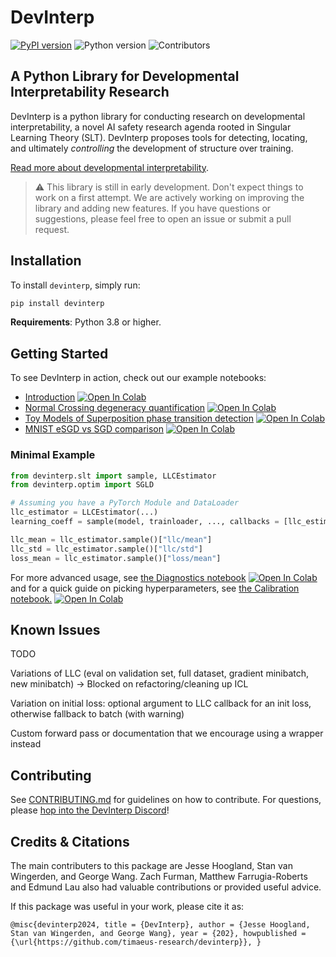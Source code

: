 # DevInterp

[![PyPI version](https://badge.fury.io/py/devinterp.svg)](https://badge.fury.io/py/devinterp) ![Python version](https://img.shields.io/pypi/pyversions/devinterp) ![Contributors](https://img.shields.io/github/contributors/timaeus-research/devinterp)



## A Python Library for Developmental Interpretability Research

DevInterp is a python library for conducting research on developmental interpretability, a novel AI safety research agenda rooted in Singular Learning Theory (SLT). DevInterp proposes tools for detecting, locating, and ultimately _controlling_ the development of structure over training.

[Read more about developmental interpretability](https://www.lesswrong.com/posts/TjaeCWvLZtEDAS5Ex/towards-developmental-interpretability).

> :warning: This library is still in early development. Don't expect things to work on a first attempt. We are actively working on improving the library and adding new features. If you have questions or suggestions, please feel free to open an issue or submit a pull request.

## Installation

To install `devinterp`, simply run:

```bash
pip install devinterp
```

**Requirements**: Python 3.8 or higher.

## Getting Started

To see DevInterp in action, check out our example notebooks:

- [Introduction](https://www.github.com/timaeus-research/devinterp/blob/main/examples/introduction.ipynb) [![Open In Colab](https://colab.research.google.com/assets/colab-badge.svg)](https://colab.research.google.com/github/timaeus-research/devinterp/blob/main/examples/introduction.ipynb)
- [Normal Crossing degeneracy quantification](https://www.github.com/timaeus-research/devinterp/blob/main/examples/normal_crossing.ipynb) [![Open In Colab](https://colab.research.google.com/assets/colab-badge.svg)](https://colab.research.google.com/github/timaeus-research/devinterp/blob/main/examples/normal_crossing.ipynb)
- [Toy Models of Superposition phase transition detection](https://www.github.com/timaeus-research/devinterp/blob/main/examples/tms.ipynb) [![Open In Colab](https://colab.research.google.com/assets/colab-badge.svg)](https://colab.research.google.com/github/timaeus-research/devinterp/blob/main/examples/tms.ipynb)
- [MNIST eSGD vs SGD comparison](https://www.github.com/timaeus-research/devinterp/blob/main/examples/mnist.ipynb) [![Open In Colab](https://colab.research.google.com/assets/colab-badge.svg)](https://colab.research.google.com/github/timaeus-research/devinterp/blob/main/examples/mnist.ipynb)

### Minimal Example

```python
from devinterp.slt import sample, LLCEstimator
from devinterp.optim import SGLD

# Assuming you have a PyTorch Module and DataLoader
llc_estimator = LLCEstimator(...)
learning_coeff = sample(model, trainloader, ..., callbacks = [llc_estimator])

llc_mean = llc_estimator.sample()["llc/mean"]
llc_std = llc_estimator.sample()["llc/std"]
loss_mean = llc_estimator.sample()["loss/mean"]

```

For more advanced usage, see [the Diagnostics notebook](https://www.github.com/timaeus-research/devinterp/blob/main/examples/diagnostics.ipynb) [![Open In Colab](https://colab.research.google.com/assets/colab-badge.svg)](https://colab.research.google.com/github/timaeus-research/devinterp/blob/main/examples/diagnostics.ipynb) and for a quick guide on picking hyperparameters, see [the Calibration notebook.](https://www.github.com/timaeus-research/devinterp/blob/main/examples/sgld_calibration.ipynb) [![Open In Colab](https://colab.research.google.com/assets/colab-badge.svg)](https://colab.research.google.com/github/timaeus-research/devinterp/blob/main/examples/sgld_calibration.ipynb)
## Known Issues
TODO 

Variations of LLC (eval on validation set, full dataset, gradient minibatch, new minibatch) -> Blocked on refactoring/cleaning up ICL

Variation on initial loss: optional argument to LLC callback for an init loss, otherwise fallback to batch (with warning) 

Custom forward pass or documentation that we encourage using a wrapper instead 

## Contributing

See [CONTRIBUTING.md](./CONTRIBUTING.md) for guidelines on how to contribute. For questions, please [hop into the DevInterp Discord](https://discord.gg/UwjWKCZZYR)!


## Credits & Citations

The main contributers to this package are Jesse Hoogland, Stan van Wingerden, and George Wang. Zach Furman, Matthew Farrugia-Roberts and Edmund Lau also had valuable contributions or provided useful advice.

If this package was useful in your work, please cite it as:

`@misc{devinterp2024,
    title = {DevInterp},
    author = {Jesse Hoogland, Stan van Wingerden, and George Wang},
    year = {202},
    howpublished = {\url{https://github.com/timaeus-research/devinterp}},
}`
